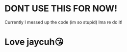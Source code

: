 # DONT USE THIS FOR NOW! #
<p>Currently I messed up the code (im so stupid) Ima re do it!</p>
<H1>Love jaycuh😘</H1>
